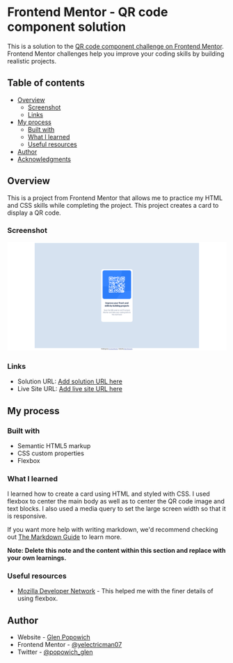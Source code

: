 # Frontend Mentor - QR code component solution

This is a solution to the [QR code component challenge on Frontend Mentor](https://www.frontendmentor.io/challenges/qr-code-component-iux_sIO_H). Frontend Mentor challenges help you improve your coding skills by building realistic projects.

## Table of contents

- [Overview](#overview)
  - [Screenshot](#screenshot)
  - [Links](#links)
- [My process](#my-process)
  - [Built with](#built-with)
  - [What I learned](#what-i-learned)
  - [Useful resources](#useful-resources)
- [Author](#author)
- [Acknowledgments](#acknowledgments)

## Overview

This is a project from Frontend Mentor that allows me to practice my HTML and CSS skills while completing the project. This project creates a card to display a QR code.

### Screenshot

![](./screenshot.png)

### Links

- Solution URL: [Add solution URL here](https://github.com/electricman07/QR-Code-Component)
- Live Site URL: [Add live site URL here](https://your-live-site-url.com)

## My process

### Built with

- Semantic HTML5 markup
- CSS custom properties
- Flexbox

### What I learned

I learned how to create a card using HTML and styled with CSS. I used flexbox to center the main body as well as to center the QR code image and text blocks. I also used a media query to set the large screen width so that it is responsive.

If you want more help with writing markdown, we'd recommend checking out [The Markdown Guide](https://www.markdownguide.org/) to learn more.

**Note: Delete this note and the content within this section and replace with your own learnings.**

### Useful resources

- [Mozilla Developer Network](https://developer.mozilla.org/en-US/) - This helped me with the finer details of using flexbox.

## Author

- Website - [Glen Popowich](https://www.your-site.com)
- Frontend Mentor - [@yelectricman07](https://www.frontendmentor.io/profile/electricman07)
- Twitter - [@popowich_glen](https://www.twitter.com/popowich_glen)
